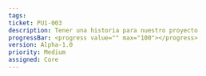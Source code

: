 ```yaml
---
tags: 
ticket: PU1-003
description: Tener una historia para nuestro proyecto
progressBar: <progress value="" max="100"></progress>
version: Alpha-1.0
priority: Medium
assigned: Core
---
```



